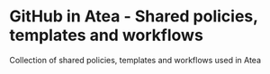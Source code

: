 # GitHub in Atea - Shared policies, templates and workflows

Collection of shared policies, templates and workflows used in Atea